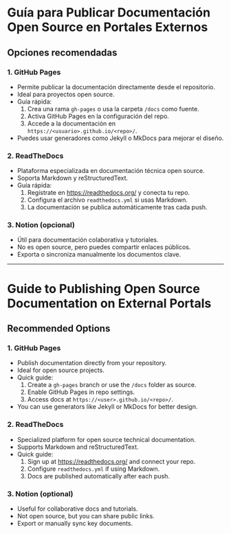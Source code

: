 # Guía para Publicar Documentación Open Source en Portales Externos

## Opciones recomendadas

### 1. GitHub Pages

- Permite publicar la documentación directamente desde el repositorio.
- Ideal para proyectos open source.
- Guía rápida:
  1. Crea una rama `gh-pages` o usa la carpeta `/docs` como fuente.
  2. Activa GitHub Pages en la configuración del repo.
  3. Accede a la documentación en `https://<usuario>.github.io/<repo>/`.
- Puedes usar generadores como Jekyll o MkDocs para mejorar el diseño.

### 2. ReadTheDocs

- Plataforma especializada en documentación técnica open source.
- Soporta Markdown y reStructuredText.
- Guía rápida:
  1. Regístrate en https://readthedocs.org/ y conecta tu repo.
  2. Configura el archivo `readthedocs.yml` si usas Markdown.
  3. La documentación se publica automáticamente tras cada push.

### 3. Notion (opcional)

- Útil para documentación colaborativa y tutoriales.
- No es open source, pero puedes compartir enlaces públicos.
- Exporta o sincroniza manualmente los documentos clave.

---

# Guide to Publishing Open Source Documentation on External Portals

## Recommended Options

### 1. GitHub Pages

- Publish documentation directly from your repository.
- Ideal for open source projects.
- Quick guide:
  1. Create a `gh-pages` branch or use the `/docs` folder as source.
  2. Enable GitHub Pages in repo settings.
  3. Access docs at `https://<user>.github.io/<repo>/`.
- You can use generators like Jekyll or MkDocs for better design.

### 2. ReadTheDocs

- Specialized platform for open source technical documentation.
- Supports Markdown and reStructuredText.
- Quick guide:
  1. Sign up at https://readthedocs.org/ and connect your repo.
  2. Configure `readthedocs.yml` if using Markdown.
  3. Docs are published automatically after each push.

### 3. Notion (optional)

- Useful for collaborative docs and tutorials.
- Not open source, but you can share public links.
- Export or manually sync key documents.
